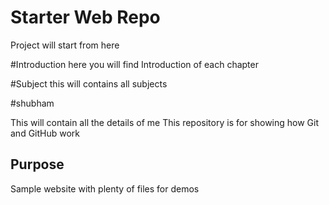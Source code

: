 # Starter Web Repo
Project will start from here

#Introduction
here you will find Introduction of each chapter

#Subject
this will contains all subjects

#shubham

This will contain all the details of me
This repository is for showing how Git and GitHub work

## Purpose

Sample website with plenty of files for demos
